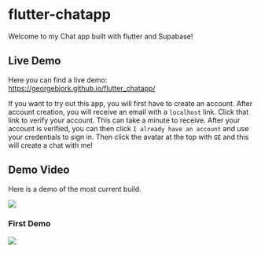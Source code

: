 # flutter-chatapp

Welcome to my Chat app built with flutter and Supabase!

## Live Demo 

Here you can find a live demo: https://georgebjork.github.io/flutter_chatapp/

If you want to try out this app, you will first have to create an account. After account creation, you will receive an email with a `localhost` link. Click that link to verify your account. This can take a minute to receive. After your account is verified, you can then click `I already have an account` and use your credentials to sign in. Then click the avatar at the top with `GE` and this will create a chat with me!

## Demo Video 

Here is a demo of the most current build.

<img src="https://raw.githubusercontent.com/georgebjork/flutter-chatapp/main/Demo/demo2.gif" />


### First Demo

<img src="https://raw.githubusercontent.com/georgebjork/flutter-chatapp/main/Demo/demo1.gif" />
